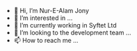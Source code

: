 - 👋 Hi, I’m Nur-E-Alam Jony
- 👀 I’m interested in ...
- 🌱 I’m currently working in Syftet Ltd
- 💞️ I’m looking to the development team ...
- 📫 How to reach me ...

<!---
nuralam-syftet/nuralam-syftet is a ✨ special ✨ repository because its `README.md` (this file) appears on your GitHub profile.
You can click the Preview link to take a look at your changes.
--->
